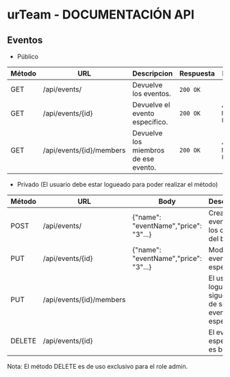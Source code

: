 # urTeam - DOCUMENTACIÓN API

## Eventos

* Público

Método | URL | Descripcion | Respuesta | Error
--- | --- | --- | --- | --- |
GET | /api/events/ | Devuelve los eventos. | `200 OK` |
GET | /api/events/{id} | Devuelve el evento específico. |  `200 OK` | `404 NOT FOUND`
GET | /api/events/{id}/members | Devuelve los miembros de ese evento. | `200 OK`| `404 NOT FOUND`

* Privado (El usuario debe estar logueado para poder realizar el método)

Método | URL | Body | Descripcion | Respuesta | Error
--- | --- | --- | --- | --- | --- |
POST | /api/events/ | {"name": "eventName","price": "3"...} | Crea el evento con los datos del body. | `200 OK`| `400 BAD REQUEST`
PUT | /api/events/{id} | {"name": "eventName","price": "3"...} | Modifica el evento específico. | `200 OK` | `404 NOT FOUND 401 UNAUTHORIZED`
PUT | /api/events/{id}/members |  | El usuario logueado sigue o deja de seguir al evento específico | `200 OK` | `404 NOT FOUND`
DELETE | /api/events/{id} |  | El evento específico es borrado | `204 NO CONTENT` | `401 UNAUTHORIZED`

Nota: El método DELETE es de uso exclusivo para el role admin.
